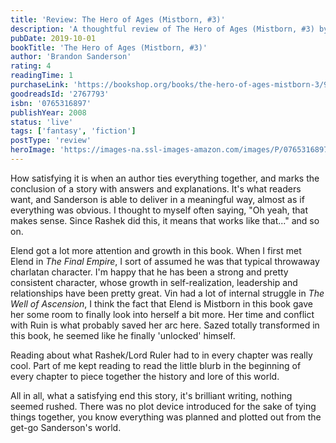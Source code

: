 ```yaml
---
title: 'Review: The Hero of Ages (Mistborn, #3)'
description: 'A thoughtful review of The Hero of Ages (Mistborn, #3) by Brandon Sanderson'
pubDate: 2019-10-01
bookTitle: 'The Hero of Ages (Mistborn, #3)'
author: 'Brandon Sanderson'
rating: 4
readingTime: 1
purchaseLink: 'https://bookshop.org/books/the-hero-of-ages-mistborn-3/9780765316899'
goodreadsId: '2767793'
isbn: '0765316897'
publishYear: 2008
status: 'live'
tags: ['fantasy', 'fiction']
postType: 'review'
heroImage: 'https://images-na.ssl-images-amazon.com/images/P/0765316897.01.L.jpg'
---
```


How satisfying it is when an author ties everything together, and marks the conclusion of a story with answers and explanations. It's what readers want, and Sanderson is able to deliver in a meaningful way, almost as if everything was obvious. I thought to myself often saying, "Oh yeah, that makes sense. Since Rashek did this, it means that works like that..." and so on.

Elend got a lot more attention and growth in this book. When I first met Elend in *The Final Empire*, I sort of assumed he was that typical throwaway charlatan character. I'm happy that he has been a strong and pretty consistent character, whose growth in self-realization, leadership and relationships have been pretty great. Vin had a lot of internal struggle in *The Well of Ascension*, I think the fact that Elend is Mistborn in this book gave her some room to finally look into herself a bit more. Her time and conflict with Ruin is what probably saved her arc here. Sazed totally transformed in this book, he seemed like he finally 'unlocked' himself. 

Reading about what Rashek/Lord Ruler had to in every chapter was really cool. Part of me kept reading to read the little blurb in the beginning of every chapter to piece together the history and lore of this world.

All in all, what a satisfying end this story, it's brilliant writing, nothing seemed rushed. There was no plot device introduced for the sake of tying things together, you know everything was planned and plotted out from the get-go Sanderson's world.